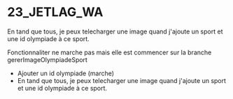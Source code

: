 # 23_JETLAG_WA

En tand que tous, je peux telecharger une image quand j'ajoute un sport et une id olympiade à ce sport.

Fonctionnaliter ne marche pas mais elle est commencer sur la branche gererImageOlympiadeSport
- Ajouter un id olympiade (marche)
- En tand que tous, je peux telecharger une image quand j'ajoute un sport et une id olympiade à ce sport.
